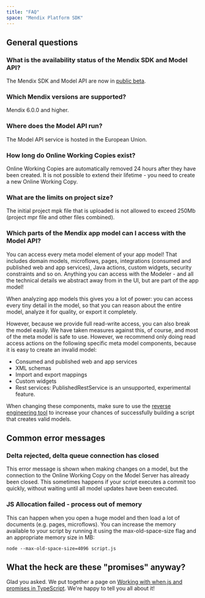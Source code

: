 ```yaml
---
title: "FAQ"
space: "Mendix Platform SDK"
---
```

## General questions

### What is the availability status of the Mendix SDK and Model API?

The Mendix SDK and Model API are now in [public beta](https://world.mendix.com/display/ReleaseNotes/Beta+features).

### Which Mendix versions are supported?

Mendix 6.0.0 and higher.

### Where does the Model API run?

The Model API service is hosted in the European Union.

### How long do Online Working Copies exist?

Online Working Copies are automatically removed 24 hours after they have been created. It is not possible to extend their lifetime - you need to create a new Online Working Copy.

### What are the limits on project size?

The initial project mpk file that is uploaded is not allowed to exceed 250Mb (project mpr file and other files combined). 

### Which parts of the Mendix app model can I access with the Model API?

You can access every meta model element of your app model! That includes domain models, microflows, pages, integrations (consumed and published web and app services), Java actions, custom widgets, security constraints and so on. Anything you can access with the Modeler - and all the technical details we abstract away from in the UI, but are part of the app model!

When analyzing app models this gives you a lot of power: you can access every tiny detail in the model, so that you can reason about the entire model, analyze it for quality, or export it completely.

However, because we provide full read-write access, you can also break the model easily. We have taken measures against this, of course, and most of the meta model is safe to use. However, we recommend only doing read access actions on the following specific meta model components, because it is easy to create an invalid model:

*   Consumed and published web and app services
*   XML schemas
*   Import and export mappings
*   Custom widgets
*   Rest services: PublishedRestService is an unsupported, experimental feature.

When changing these components, make sure to use the [reverse engineering tool](/MXSDK/generating-code-from-the-model) to increase your chances of successfully building a script that creates valid models.

## Common error messages

### Delta rejected, delta queue connection has closed

This error message is shown when making changes on a model, but the connection to the Online Working Copy on the Model Server has already been closed. This sometimes happens if your script executes a commit too quickly, without waiting until all model updates have been executed.

### JS Allocation failed - process out of memory

This can happen when you open a huge model and then load a lot of documents (e.g. pages, microflows). You can increase the memory available to your script by running it using the max-old-space-size flag and an appropriate memory size in MB: 

`node --max-old-space-size=4096 script.js`


## What the heck are these "promises" anyway?

Glad you asked. We put together a page on [Working with when.js and promises in TypeScript](/MXSDK/working-with-when.js-and-promises-in-typescript). We're happy to tell you all about it!
